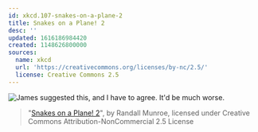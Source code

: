 ```yaml
---
id: xkcd.107-snakes-on-a-plane-2
title: Snakes on a Plane! 2
desc: ''
updated: 1616186984420
created: 1148626800000
sources:
  name: xkcd
  url: 'https://creativecommons.org/licenses/by-nc/2.5/'
  license: Creative Commons 2.5
---
```

![James suggested this, and I have to agree.  It'd be much worse.](https://imgs.xkcd.com/comics/snakes_on_a_plane_2.jpg)
> "[Snakes on a Plane! 2](https://xkcd.com/107/)", by Randall Munroe, licensed under Creative Commons Attribution-NonCommercial 2.5 License
